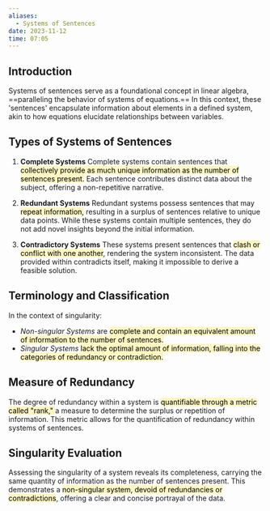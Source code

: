 ```yaml
---
aliases:
  - Systems of Sentences
date: 2023-11-12
time: 07:05
---
```

## Introduction

Systems of sentences serve as a foundational concept in linear algebra, ==paralleling the behavior of systems of equations.== In this context, these 'sentences' encapsulate information about elements in a defined system, akin to how equations elucidate relationships between variables.

## Types of Systems of Sentences

1. **Complete Systems** Complete systems contain sentences that <mark style="background: #FFF3A3A6;">collectively provide as much unique information as the number of sentences present.</mark> Each sentence contributes distinct data about the subject, offering a non-repetitive narrative.
    
2. **Redundant Systems** Redundant systems possess sentences that may <mark style="background: #FFF3A3A6;">repeat information,</mark> resulting in a surplus of sentences relative to unique data points. While these systems contain multiple sentences, they do not add novel insights beyond the initial information.
    
3. **Contradictory Systems** These systems present sentences that <mark style="background: #FFF3A3A6;">clash or conflict with one another</mark>, rendering the system inconsistent. The data provided within contradicts itself, making it impossible to derive a feasible solution.
    

## Terminology and Classification

In the context of singularity:

- _Non-singular Systems_ are <mark style="background: #FFF3A3A6;">complete and contain an equivalent amount of information to the number of sentences.</mark>
- _Singular Systems_ <mark style="background: #FFF3A3A6;">lack the optimal amount of information, falling into the categories of redundancy or contradiction.</mark>

## Measure of Redundancy

The degree of redundancy within a system is <mark style="background: #FFF3A3A6;">quantifiable through a metric called "rank," </mark>a measure to determine the surplus or repetition of information. This metric allows for the quantification of redundancy within systems of sentences.

## Singularity Evaluation

Assessing the singularity of a system reveals its completeness, carrying the same quantity of information as the number of sentences present. This demonstrates a <mark style="background: #FFF3A3A6;">non-singular system, devoid of redundancies or contradictions</mark>, offering a clear and concise portrayal of the data.